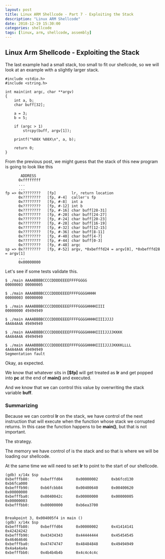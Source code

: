 ```yaml
---
layout: post
title: Linux ARM Shellcode - Part 7 - Exploiting the Stack
description: "Linux ARM Shellcode"
date: 2018-12-19 15:30:00
categories: shellcode
tags: [linux, arm, shellcode, assembly]
---
```


## Linux Arm Shellcode - Exploiting the Stack

The last example had a small stack, too small to fit our shellcode, so we will look at an example with a slightly larger stack.

	#include <stdio.h>
	#include <string.h>

	int main(int argc, char **argv)
	{
		int a, b;
		char buff[32];

		a = 3;
		b = 5;

		if (argc > 1)
			strcpy(buff, argv[1]);

		printf("%08X %08X\n", a, b);

		return 0;
	}

From the previous post, we might guess that the stack of this new program is going to look like this

           ADDRESS   
          0xffffffff
          ...
          ...        
    fp => 0x????????   [fp]       lr, return location
          0x????????   [fp, #-4]  caller's fp
          0x????????   [fp, #-8]  int a
          0x????????   [fp, #-12] int b
		  0x????????   [fp, #-16] char buff[28-31]
		  0x????????   [fp, #-20] char buff[24-27]
		  0x????????   [fp, #-24] char buff[20-23]
		  0x????????   [fp, #-28] char buff[16-19]
		  0x????????   [fp, #-32] char buff[12-15]
		  0x????????   [fp, #-36] char buff[8-11]
          0x????????   [fp, #-40] char buff[4-7]
          0x????????   [fp, #-44] char buff[0-3]
          0x????????   [fp, #-48] argc
    sp => 0x????????   [fp, #-52] argv, *0xbefffd24 = argv[0], *0xbefffd28 = argv[1]
          ...   
          0x00000000

Let's see if some tests validate this.

	$ ./main AAAABBBBCCCCDDDDEEEEFFFFGGGG
	00000003 00000005

	$ ./main AAAABBBBCCCCDDDDEEEEFFFFGGGGHHHH
	00000003 00000000

	$ ./main AAAABBBBCCCCDDDDEEEEFFFFGGGGHHHHIIII
	00000000 49494949

	$ ./main AAAABBBBCCCCDDDDEEEEFFFFGGGGHHHHIIIIJJJJ
	4A4A4A4A 49494949

	$ ./main AAAABBBBCCCCDDDDEEEEFFFFGGGGHHHHIIIIJJJJKKKK
	4A4A4A4A 49494949

	$ ./main AAAABBBBCCCCDDDDEEEEFFFFGGGGHHHHIIIIJJJJKKKKLLLL
	4A4A4A4A 49494949
	Segmentation fault

Okay, as expected.
		  
We know that whatever sits in **[$fp]** will get treated as **lr** and get popped into **pc** at the end of **main()** and executed.

And we know that we can control this value by overwriting the stack variable **buff**.

### Summarizing

Because we can control **lr** on the stack, we have control of the next instruction that will execute when the function whose stack we corrupted returns.
In this case the function happens to be **main()**, but that is not important.

The strategy.

The memory we have control of is the stack and so that is where we will be loading our shellcode.

At the same time we will need to set **lr** to point to the start of our shellcode.

	(gdb) x/14x $sp
	0xbefffb80:     0xbefffd04      0x00000002      0xb6fcd130      0xb6fca000
	0xbefffb90:     0xb6fcbb84      0x00400640      0x00400620      0x00000000
	0xbefffba0:     0x0040042c      0x00000000      0x00000005      0x00000003
	0xbefffbb0:     0x00000000      0xb6ea3700


	Breakpoint 3, 0x004005f4 in main ()
	(gdb) x/14x $sp
	0xbefffb80:     0xbefffd04      0x00000002      0x41414141      0x42424242
	0xbefffb90:     0x43434343      0x44444444      0x45454545      0x46464646
	0xbefffba0:     0x47474747      0x48484848      0x49494949      0x4a4a4a4a
	0xbefffbb0:     0x4b4b4b4b      0x4c4c4c4c



